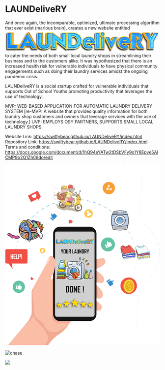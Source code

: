 # LAUNDeliveRY

And once again, the incomparable, optimized, ultimate processing algorithm that ever exist (marlous brain), creates a new website entitled
![LAUNDeliveRY Logo](https://github.com/swiftybear/LAUNDeliveRY/blob/main/assets/img/Logov1.png)
to cater the needs of both small local laundry shops in streamlining their business and to the customers alike. It was hypothesized that there is an increased health risk for vulnerable individuals to have physical community engagements such as doing their laundry services amidst the ongoing pandemic crisis.

LAUNDeliveRY is a social startup crafted for vulnerable individuals that supports Out of School Youths promoting productivity that leverages the use of technology.

MVP: WEB-BASED APPLICATION FOR AUTOMATIC LAUNDRY DELIVERY SYSTEM
[re-MVP: A website that provides quality information for both laundry shop customers and owners that leverage services with the use of technology.]
UVP: EMPLOYS OSY PARTNERS, SUPPORTS SMALL LOCAL LAUNDRY SHOPS

Website Link: https://swiftybear.github.io/LAUNDeliveRY/index.html
Repository Link: https://swiftybear.github.io/LAUNDeliveRY/index.html
Terms and conditions: https://docs.google.com/document/d/1hQ94eYATw2tDSbVFy9o1Y8Epve5AlCMP9o2Q1Zh06do/edit

![LAUNDeliveRY Logo](https://github.com/swiftybear/LAUNDeliveRY/blob/main/assets/img/hero-img.png)

![chase](https://cdn.shopify.com/s/files/1/0264/9063/4337/files/PAW_GTG_FW20_F_Chase_001_flop_CGI_x1500.png?v=1592931209)

<img src="https://cdn.shopify.com/s/files/1/0264/9063/4337/files/PAW_GTG_FW20_F_Chase_001_flop_CGI_x1500.png?v=1592931209" width="148">


